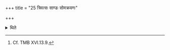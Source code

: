 +++
title = "25 त्रिवत्सः साण्डः सोमक्रयणः"

+++

<details><summary>थिते</summary>

25. A three-years-old uncastrated bull (should be used) for purchasing Soma.[^1]  

[^1]: Cf. TMB XVI.13.9.  
</details>

